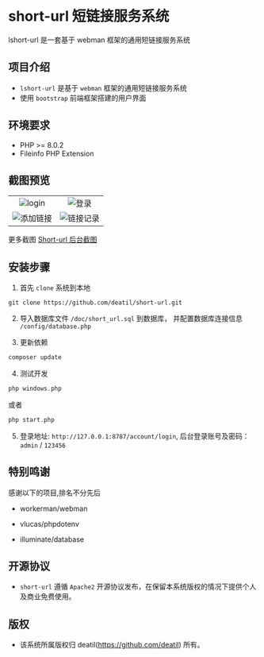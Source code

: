 # short-url 短链接服务系统

lshort-url 是一套基于 webman 框架的通用短链接服务系统


## 项目介绍

*  `lshort-url` 是基于 `webman` 框架的通用短链接服务系统
*  使用 `bootstrap` 前端框架搭建的用户界面


## 环境要求

 - PHP >= 8.0.2
 - Fileinfo PHP Extension


## 截图预览

<table>
    <tr>
        <td width="50%">
            <center>
                <img alt="login" src="https://user-images.githubusercontent.com/24578855/202230701-ab003991-ea1a-4018-8258-7f7cd293dab5.png" />
            </center>
        </td>
        <td width="50%">
            <center>
                <img alt="登录" src="https://user-images.githubusercontent.com/24578855/202233111-2f4111b0-def4-4aa0-9f28-e57974c310b7.png" />
            </center>
        </td>
    </tr>
    <tr>
        <td width="50%">
            <center>
                <img alt="添加链接" src="https://user-images.githubusercontent.com/24578855/202233176-7d001891-be0d-4a6b-b80f-d25c0d765ebc.png" />
            </center>
        </td>
        <td width="50%">
            <center>
                <img alt="链接记录" src="https://user-images.githubusercontent.com/24578855/202233399-a5b6c961-f26a-4603-b71c-a634b5588643.png" />
            </center>
        </td>
    </tr>
</table>

更多截图 
[Short-url 后台截图](https://github.com/deatil/short-url/issues/1)


## 安装步骤

1. 首先 `clone` 系统到本地

```git
git clone https://github.com/deatil/short-url.git
```

2. 导入数据库文件 `/doc/short_url.sql` 到数据库， 并配置数据库连接信息 `/config/database.php`

3. 更新依赖

```php
composer update
```

4. 测试开发

```php
php windows.php
```

或者

```php
php start.php
```

5. 登录地址: `http://127.0.0.1:8787/account/login`, 后台登录账号及密码：`admin` / `123456`


## 特别鸣谢

感谢以下的项目,排名不分先后

 - workerman/webman

 - vlucas/phpdotenv

 - illuminate/database


## 开源协议

*  `short-url` 遵循 `Apache2` 开源协议发布，在保留本系统版权的情况下提供个人及商业免费使用。 


## 版权

*  该系统所属版权归 deatil(https://github.com/deatil) 所有。
